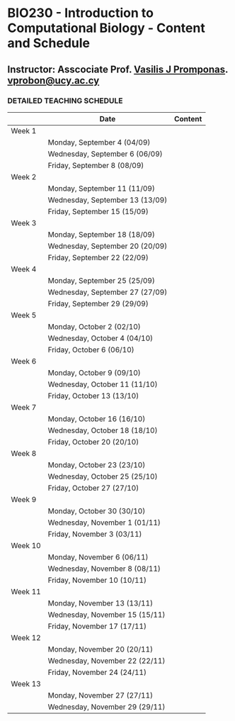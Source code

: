 # BIO230 - Introduction to Computational Biology - Content and Schedule

## Instructor: Asscociate Prof. [Vasilis J Promponas](https://www.ucy.ac.cy/dir/el/component/comprofiler/userprofile/vprobon). [vprobon@ucy.ac.cy](mailto:vprobon@ucy.ac.cy)

### DETAILED TEACHING SCHEDULE

||Date|Content|
|---|---|---|
|Week 1|||
||Monday, September 4 (04/09)||
||Wednesday, September 6 (06/09)||
||Friday, September 8 (08/09)||
|Week 2|||
||Monday, September 11 (11/09)||
||Wednesday, September 13 (13/09)||
||Friday, September 15 (15/09)||
|Week 3|||
||Monday, September 18 (18/09)||
||Wednesday, September 20 (20/09)||
||Friday, September 22 (22/09)||
|Week 4|||
||Monday, September 25 (25/09)||
||Wednesday, September 27 (27/09)||
||Friday, September 29 (29/09)||
|Week 5|||
||Monday, October 2 (02/10)||
||Wednesday, October 4 (04/10)||
||Friday, October 6 (06/10)||
|Week 6|||
||Monday, October 9 (09/10)||
||Wednesday, October 11 (11/10)||
||Friday, October 13 (13/10)||
|Week 7|||
||Monday, October 16 (16/10)||
||Wednesday, October 18 (18/10)||
||Friday, October 20 (20/10)||
|Week 8|||
||Monday, October 23 (23/10)||
||Wednesday, October 25 (25/10)||
||Friday, October 27 (27/10)||
|Week 9|||
||Monday, October 30 (30/10)||
||Wednesday, November 1 (01/11)||
||Friday, November 3 (03/11)||
|Week 10|||
||Monday, November 6 (06/11)||
||Wednesday, November 8 (08/11)||
||Friday, November 10 (10/11)||
|Week 11|||
||Monday, November 13 (13/11)||
||Wednesday, November 15 (15/11)||
||Friday, November 17 (17/11)||
|Week 12|||
||Monday, November 20 (20/11)||
||Wednesday, November 22 (22/11)||
||Friday, November 24 (24/11)||
|Week 13|||
||Monday, November 27 (27/11)||
||Wednesday, November 29 (29/11)||



